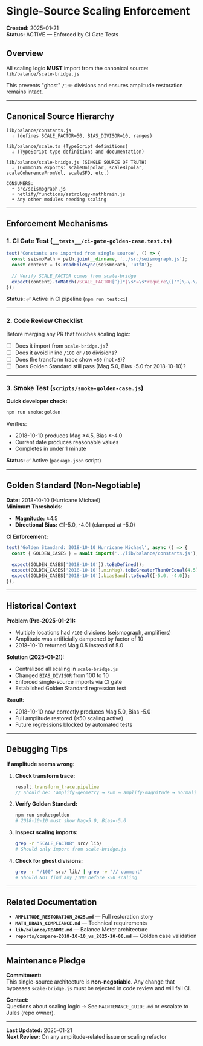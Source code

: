 # Single-Source Scaling Enforcement

**Created:** 2025-01-21  
**Status:** ACTIVE — Enforced by CI Gate Tests

## Overview

All scaling logic **MUST** import from the canonical source:  
`lib/balance/scale-bridge.js`

This prevents "ghost" `/100` divisions and ensures amplitude restoration remains intact.

---

## Canonical Source Hierarchy

```
lib/balance/constants.js
  ↓ (defines SCALE_FACTOR=50, BIAS_DIVISOR=10, ranges)
  
lib/balance/scale.ts (TypeScript definitions)
  ↓ (TypeScript type definitions and documentation)
  
lib/balance/scale-bridge.js (SINGLE SOURCE OF TRUTH)
  ↓ (CommonJS exports: scaleUnipolar, scaleBipolar, scaleCoherenceFromVol, scaleSFD, etc.)
  
CONSUMERS:
  • src/seismograph.js
  • netlify/functions/astrology-mathbrain.js
  • Any other modules needing scaling
```

---

## Enforcement Mechanisms

### 1. **CI Gate Test** (`__tests__/ci-gate-golden-case.test.ts`)

```typescript
test('Constants are imported from single source', () => {
  const seismoPath = path.join(__dirname, '../src/seismograph.js');
  const content = fs.readFileSync(seismoPath, 'utf8');
  
  // Verify SCALE_FACTOR comes from scale-bridge
  expect(content).toMatch(/SCALE_FACTOR[^}]*}\s*=\s*require\(['"]\.\.\/lib\/balance\/scale-bridge['"]\)/s);
});
```

**Status:** ✅ Active in CI pipeline (`npm run test:ci`)

---

### 2. **Code Review Checklist**

Before merging any PR that touches scaling logic:

- [ ] Does it import from `scale-bridge.js`?
- [ ] Does it avoid inline `/100` or `/10` divisions?
- [ ] Does the transform trace show `×50` (not `×5`)?
- [ ] Does Golden Standard still pass (Mag 5.0, Bias -5.0 for 2018-10-10)?

---

### 3. **Smoke Test** (`scripts/smoke-golden-case.js`)

**Quick developer check:**
```bash
npm run smoke:golden
```

Verifies:
- 2018-10-10 produces Mag ≥4.5, Bias ≤-4.0
- Current date produces reasonable values
- Completes in under 1 minute

**Status:** ✅ Active (`package.json` script)

---

## Golden Standard (Non-Negotiable)

**Date:** 2018-10-10 (Hurricane Michael)  
**Minimum Thresholds:**
- **Magnitude:** ≥4.5
- **Directional Bias:** ∈[-5.0, -4.0] (clamped at -5.0)

**CI Enforcement:**
```typescript
test('Golden Standard: 2018-10-10 Hurricane Michael', async () => {
  const { GOLDEN_CASES } = await import('../lib/balance/constants.js');
  
  expect(GOLDEN_CASES['2018-10-10']).toBeDefined();
  expect(GOLDEN_CASES['2018-10-10'].minMag).toBeGreaterThanOrEqual(4.5);
  expect(GOLDEN_CASES['2018-10-10'].biasBand).toEqual([-5.0, -4.0]);
});
```

---

## Historical Context

**Problem (Pre-2025-01-21):**
- Multiple locations had `/100` divisions (seismograph, amplifiers)
- Amplitude was artificially dampened by factor of 10
- 2018-10-10 returned Mag 0.5 instead of 5.0

**Solution (2025-01-21):**
- Centralized all scaling in `scale-bridge.js`
- Changed `BIAS_DIVISOR` from 100 to 10
- Enforced single-source imports via CI gate
- Established Golden Standard regression test

**Result:**
- 2018-10-10 now correctly produces Mag 5.0, Bias -5.0
- Full amplitude restored (×50 scaling active)
- Future regressions blocked by automated tests

---

## Debugging Tips

**If amplitude seems wrong:**

1. **Check transform trace:**
   ```javascript
   result.transform_trace.pipeline
   // Should be: 'amplify-geometry → sum → amplify-magnitude → normalize → ×50 → clamp → round'
   ```

2. **Verify Golden Standard:**
   ```bash
   npm run smoke:golden
   # 2018-10-10 must show Mag=5.0, Bias=-5.0
   ```

3. **Inspect scaling imports:**
   ```bash
   grep -r "SCALE_FACTOR" src/ lib/
   # Should only import from scale-bridge.js
   ```

4. **Check for ghost divisions:**
   ```bash
   grep -r "/100" src/ lib/ | grep -v "// comment"
   # Should NOT find any /100 before ×50 scaling
   ```

---

## Related Documentation

- **`AMPLITUDE_RESTORATION_2025.md`** — Full restoration story
- **`MATH_BRAIN_COMPLIANCE.md`** — Technical requirements
- **`lib/balance/README.md`** — Balance Meter architecture
- **`reports/compare-2018-10-10_vs_2025-10-06.md`** — Golden case validation

---

## Maintenance Pledge

**Commitment:**  
This single-source architecture is **non-negotiable**. Any change that bypasses `scale-bridge.js` must be rejected in code review and will fail CI.

**Contact:**  
Questions about scaling logic → See `MAINTENANCE_GUIDE.md` or escalate to Jules (repo owner).

---

**Last Updated:** 2025-01-21  
**Next Review:** On any amplitude-related issue or scaling refactor
